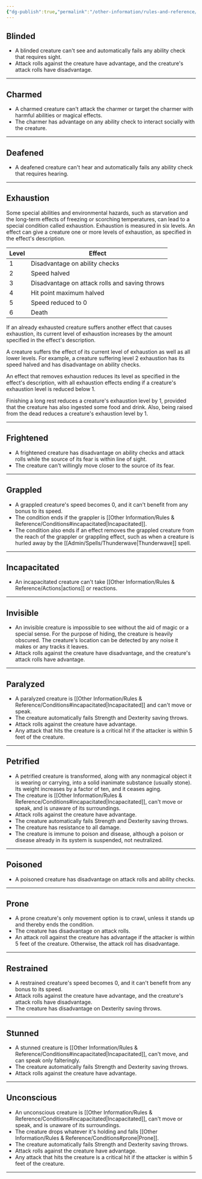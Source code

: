 ```yaml
---
{"dg-publish":true,"permalink":"/other-information/rules-and-reference/conditions/","updated":"2025-08-06T19:14:31.917+01:00"}
---
```


## Blinded
- A blinded creature can't see and automatically fails any ability check that requires sight.
- Attack rolls against the creature have advantage, and the creature's attack rolls have disadvantage.

---
## Charmed
- A charmed creature can't attack the charmer or target the charmer with harmful abilities or magical effects.
- The charmer has advantage on any ability check to interact socially with the creature.

---
## Deafened
- A deafened creature can't hear and automatically fails any ability check that requires hearing.

---
## Exhaustion
Some special abilities and environmental hazards, such as starvation and the long-term effects of freezing or scorching temperatures, can lead to a special condition called exhaustion. Exhaustion is measured in six levels. An effect can give a creature one or more levels of exhaustion, as specified in the effect's description.

| Level | Effect |
| --- | --- |
| 1 | Disadvantage on ability checks |
| 2 | Speed halved |
| 3 | Disadvantage on attack rolls and saving throws |
| 4 | Hit point maximum halved |
| 5 | Speed reduced to 0 |
| 6 | Death |

If an already exhausted creature suffers another effect that causes exhaustion, its current level of exhaustion increases by the amount specified in the effect's description.

A creature suffers the effect of its current level of exhaustion as well as all lower levels. For example, a creature suffering level 2 exhaustion has its speed halved and has disadvantage on ability checks.

An effect that removes exhaustion reduces its level as specified in the effect's description, with all exhaustion effects ending if a creature's exhaustion level is reduced below 1.

Finishing a long rest reduces a creature's exhaustion level by 1, provided that the creature has also ingested some food and drink. Also, being raised from the dead reduces a creature's exhaustion level by 1.

---
## Frightened
- A frightened creature has disadvantage on ability checks and attack rolls while the source of its fear is within line of sight.
- The creature can't willingly move closer to the source of its fear.

---
## Grappled
- A grappled creature's speed becomes 0, and it can't benefit from any bonus to its speed.
- The condition ends if the grappler is [[Other Information/Rules & Reference/Conditions#incapacitated\|Incapacitated]].
- The condition also ends if an effect removes the grappled creature from the reach of the grappler or grappling effect, such as when a creature is hurled away by the [[Admin/Spells/Thunderwave\|Thunderwave]] spell.

---
## Incapacitated
- An incapacitated creature can't take [[Other Information/Rules & Reference/Actions\|actions]] or reactions.

---
## Invisible
- An invisible creature is impossible to see without the aid of magic or a special sense. For the purpose of hiding, the creature is heavily obscured. The creature's location can be detected by any noise it makes or any tracks it leaves.
- Attack rolls against the creature have disadvantage, and the creature's attack rolls have advantage.

---
## Paralyzed
- A paralyzed creature is [[Other Information/Rules & Reference/Conditions#incapacitated\|Incapacitated]] and can't move or speak.
- The creature automatically fails Strength and Dexterity saving throws.
- Attack rolls against the creature have advantage.
- Any attack that hits the creature is a critical hit if the attacker is within 5 feet of the creature.

---
## Petrified
- A petrified creature is transformed, along with any nonmagical object it is wearing or carrying, into a solid inanimate substance (usually stone). Its weight increases by a factor of ten, and it ceases aging.
- The creature is [[Other Information/Rules & Reference/Conditions#incapacitated\|Incapacitated]], can't move or speak, and is unaware of its surroundings.
- Attack rolls against the creature have advantage.
- The creature automatically fails Strength and Dexterity saving throws.
- The creature has resistance to all damage.
- The creature is immune to poison and disease, although a poison or disease already in its system is suspended, not neutralized.

---
## Poisoned
- A poisoned creature has disadvantage on attack rolls and ability checks.

---
## Prone
- A prone creature's only movement option is to crawl, unless it stands up and thereby ends the condition.
- The creature has disadvantage on attack rolls.
- An attack roll against the creature has advantage if the attacker is within 5 feet of the creature. Otherwise, the attack roll has disadvantage.

---
## Restrained
- A restrained creature's speed becomes 0, and it can't benefit from any bonus to its speed.
- Attack rolls against the creature have advantage, and the creature's attack rolls have disadvantage.
- The creature has disadvantage on Dexterity saving throws.

---
## Stunned
- A stunned creature is [[Other Information/Rules & Reference/Conditions#incapacitated\|Incapacitated]], can't move, and can speak only falteringly.
- The creature automatically fails Strength and Dexterity saving throws.
- Attack rolls against the creature have advantage.

---
## Unconscious
- An unconscious creature is [[Other Information/Rules & Reference/Conditions#incapacitated\|Incapacitated]], can't move or speak, and is unaware of its surroundings.
- The creature drops whatever it's holding and falls [[Other Information/Rules & Reference/Conditions#prone\|Prone]].
- The creature automatically fails Strength and Dexterity saving throws.
- Attack rolls against the creature have advantage.
- Any attack that hits the creature is a critical hit if the attacker is within 5 feet of the creature.

---
